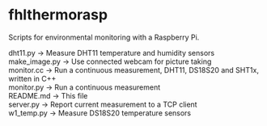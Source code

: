 # fhlthermorasp

Scripts for environmental monitoring with a Raspberry Pi.  

dht11.py	-> Measure DHT11 temperature and humidity sensors  
make_image.py	-> Use connected webcam for picture taking  
monitor.cc	-> Run a continuous measurement, DHT11, DS18S20 and SHT1x, written in C++  
monitor.py	-> Run a continuous measurement  
README.md	-> This file  
server.py	-> Report current measurement to a TCP client  
w1_temp.py	-> Measure DS18S20 temperature sensors  